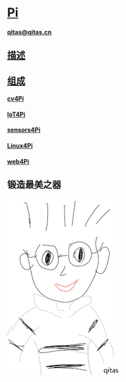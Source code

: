 ﻿# [Pi](https://github.com/qitas/Pi) 

#### qitas@qitas.cn

## [描述](https://github.com/qitas/Pi/wiki) 

## [组成](https://github.com/qitas/Pi)

#### [cv4Pi](https://github.com/Qitas/cv4Pi)

#### [IoT4Pi](https://github.com/Qitas/IoT4Pi)

#### [sensors4Pi](https://github.com/Qitas/sensors4Pi)

#### [Linux4Pi](https://github.com/Qitas/Linux4Pi)

#### [web4Pi](https://github.com/Qitas/web4Pi)


## 锻造最美之器

[![sites](qitas/qitas.png)](http://www.qitas.cn)

